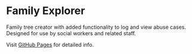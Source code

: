 # Family Explorer
Family tree creator with added functionality to log and view abuse cases.
Designed for use by social workers and related staff.

Visit [GitHub Pages](http://nualartlee.github.io/FamilyExplorer) for detailed info.
